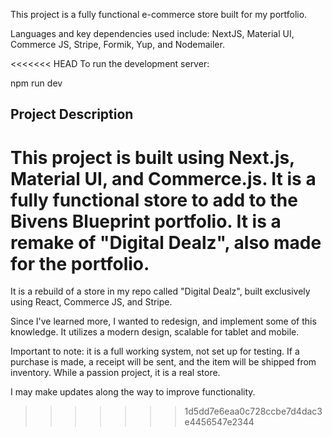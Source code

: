 This project is a fully functional e-commerce store built for my portfolio.

Languages and key dependencies used include: NextJS, Material UI, Commerce JS, Stripe, Formik, Yup, and Nodemailer.

<<<<<<< HEAD
To run the development server:

npm run dev

## Project Description

This project is built using Next.js, Material UI, and Commerce.js. It is a fully functional store to add to the Bivens Blueprint portfolio. It is a remake of "Digital Dealz", also made for the portfolio. 
=======
It is a rebuild of a store in my repo called "Digital Dealz", built exclusively using React, Commerce JS, and Stripe. 

Since I've learned more, I wanted to redesign, and implement some of this knowledge. It utilizes a modern design, scalable for tablet and mobile.

Important to note: it is a full working system, not set up for testing. If a purchase is made, a receipt will be sent, and the item will be shipped from inventory. While a passion project, it is a real store.

I may make updates along the way to improve functionality.
>>>>>>> 1d5dd7e6eaa0c728ccbe7d4dac3e4456547e2344
